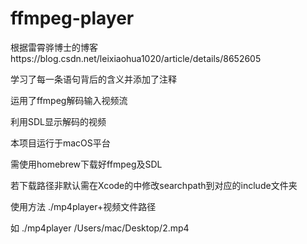 # ffmpeg-player
根据雷霄骅博士的博客https://blog.csdn.net/leixiaohua1020/article/details/8652605

学习了每一条语句背后的含义并添加了注释

运用了ffmpeg解码输入视频流

利用SDL显示解码的视频

本项目运行于macOS平台

需使用homebrew下载好ffmpeg及SDL

若下载路径非默认需在Xcode的中修改searchpath到对应的include文件夹

使用方法 ./mp4player+视频文件路径

如 ./mp4player /Users/mac/Desktop/2.mp4
